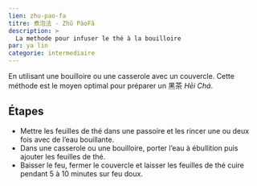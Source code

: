 ```yaml
---
lien: zhu-pao-fa
titre: 煮泡法 - Zhǔ PàoFǎ
description: >
  La methode pour infuser le thé à la bouilloire
par: ya lin
categorie: intermediaire
---
```


En utilisant une bouilloire ou une casserole avec un couvercle.
Cette méthode est le moyen optimal pour préparer un 黑茶 _Hēi Chá_.

## Étapes

- Mettre les feuilles de thé dans une passoire et les rincer une ou deux fois avec de l’eau bouillante.
- Dans une casserole ou une bouilloire, porter l’eau à ébullition puis ajouter les feuilles de thé.
- Baisser le feu, fermer le couvercle et laisser les feuilles de thé cuire pendant 5 à 10 minutes sur feu doux.
